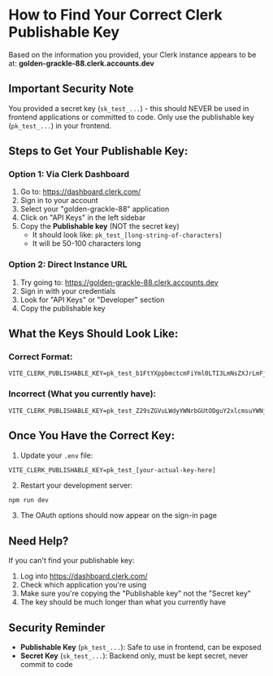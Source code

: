 # How to Find Your Correct Clerk Publishable Key

Based on the information you provided, your Clerk instance appears to be at:
**golden-grackle-88.clerk.accounts.dev**

## Important Security Note
You provided a secret key (`sk_test_...`) - this should NEVER be used in frontend applications or committed to code. Only use the publishable key (`pk_test_...`) in your frontend.

## Steps to Get Your Publishable Key:

### Option 1: Via Clerk Dashboard
1. Go to: https://dashboard.clerk.com/ 
2. Sign in to your account
3. Select your "golden-grackle-88" application
4. Click on "API Keys" in the left sidebar
5. Copy the **Publishable key** (NOT the secret key)
   - It should look like: `pk_test_[long-string-of-characters]`
   - It will be 50-100 characters long

### Option 2: Direct Instance URL
1. Try going to: https://golden-grackle-88.clerk.accounts.dev
2. Sign in with your credentials
3. Look for "API Keys" or "Developer" section
4. Copy the publishable key

## What the Keys Should Look Like:

### Correct Format:
```
VITE_CLERK_PUBLISHABLE_KEY=pk_test_b1FtYXppbmctcmFiYml0LTI3LmNsZXJrLmFjY291bnRzLmRldiQ
```

### Incorrect (What you currently have):
```
VITE_CLERK_PUBLISHABLE_KEY=pk_test_Z29sZGVuLWdyYWNrbGUtODguY2xlcmsuYWNjb3VudHMuZGV2JA
```

## Once You Have the Correct Key:

1. Update your `.env` file:
```env
VITE_CLERK_PUBLISHABLE_KEY=pk_test_[your-actual-key-here]
```

2. Restart your development server:
```bash
npm run dev
```

3. The OAuth options should now appear on the sign-in page

## Need Help?

If you can't find your publishable key:
1. Log into https://dashboard.clerk.com/
2. Check which application you're using
3. Make sure you're copying the "Publishable key" not the "Secret key"
4. The key should be much longer than what you currently have

## Security Reminder
- **Publishable Key** (`pk_test_...`): Safe to use in frontend, can be exposed
- **Secret Key** (`sk_test_...`): Backend only, must be kept secret, never commit to code